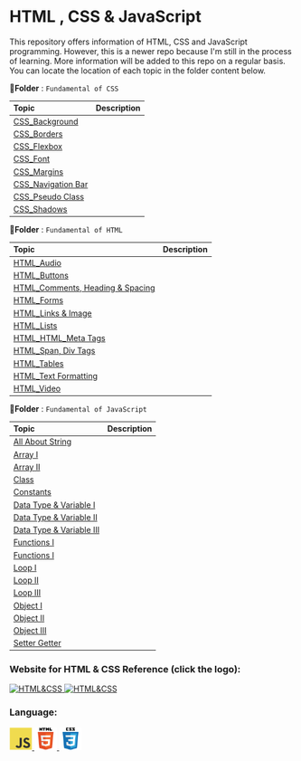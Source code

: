 <h1>HTML , CSS & JavaScript</h1>

<p>This repository offers information of HTML, CSS and JavaScript programming. However, this is a newer repo because I'm still in the process of learning. More information will be added to this repo on a regular basis. You can locate the location of each topic in the folder content below.</p>

🌟<b>Folder</b> : `Fundamental of CSS`

| Topic | Description |
| :--- | :--- |
| [CSS_Background](https://github.com/sh-dian/HTML-CSS-JavaScript/tree/main/Fundamental%20of%20CSS/Background) | |
| [CSS_Borders](https://github.com/sh-dian/HTML-CSS-JavaScript/tree/main/Fundamental%20of%20CSS/Borders) | |
| [CSS_Flexbox](https://github.com/sh-dian/HTML-CSS-JavaScript/tree/main/Fundamental%20of%20CSS/Flexbox) | |
| [CSS_Font](https://github.com/sh-dian/HTML-CSS-JavaScript/tree/main/Fundamental%20of%20CSS/Font) | |
| [CSS_Margins](https://github.com/sh-dian/HTML-CSS-JavaScript/tree/main/Fundamental%20of%20CSS/Margins) | |
| [CSS_Navigation Bar](https://github.com/sh-dian/HTML-CSS-JavaScript/tree/main/Fundamental%20of%20CSS/Navigation%20Bar) | |
| [CSS_Pseudo Class](https://github.com/sh-dian/HTML-CSS-JavaScript/tree/main/Fundamental%20of%20CSS/Pseudo%20Class) | |
| [CSS_Shadows](https://github.com/sh-dian/HTML-CSS-JavaScript/tree/main/Fundamental%20of%20CSS/Shadows) | |

🌟<b>Folder</b> : `Fundamental of HTML`

| Topic | Description |
| :--- | :--- |
| [HTML_Audio](https://github.com/sh-dian/HTML-CSS-JavaScript/blob/main/Fundamental%20of%20HTML/Audio.html)| |
| [HTML_Buttons](https://github.com/sh-dian/HTML-CSS-JavaScript/blob/main/Fundamental%20of%20HTML/Buttons.html)| |
| [HTML_Comments, Heading & Spacing](https://github.com/sh-dian/HTML-CSS-JavaScript/blob/main/Fundamental%20of%20HTML/Comments%2CHeading%2CSpacing.html)| |
| [HTML_Forms](https://github.com/sh-dian/HTML-CSS-JavaScript/blob/main/Fundamental%20of%20HTML/Forms.html)| |
| [HTML_Links & Image](https://github.com/sh-dian/HTML-CSS-JavaScript/blob/main/Fundamental%20of%20HTML/Links%20and%20Image.html)| |
| [HTML_Lists](https://github.com/sh-dian/HTML-CSS-JavaScript/blob/main/Fundamental%20of%20HTML/Lists.html)| |
| [HTML_HTML_Meta Tags](https://github.com/sh-dian/HTML-CSS-JavaScript/blob/main/Fundamental%20of%20HTML/Meta%20Tags.html)| |
| [HTML_Span, Div Tags](https://github.com/sh-dian/HTML-CSS-JavaScript/blob/main/Fundamental%20of%20HTML/Span%2C%20div%20tags.html)| |
| [HTML_Tables](https://github.com/sh-dian/HTML-CSS-JavaScript/blob/main/Fundamental%20of%20HTML/Tables.html)| |
| [HTML_Text Formatting](https://github.com/sh-dian/HTML-CSS-JavaScript/blob/main/Fundamental%20of%20HTML/Text%20Formatting.html)| |
| [HTML_Video](https://github.com/sh-dian/HTML-CSS-JavaScript/blob/main/Fundamental%20of%20HTML/Video.html)| |

🌟<b>Folder</b> : `Fundamental of JavaScript`

| Topic | Description |
| :--- | :--- |
| [All About String](https://github.com/sh-dian/HTML-CSS-JavaScript/blob/main/Fundamental%20of%20JavaScript/All%20about%20String.js)| |
| [Array I](https://github.com/sh-dian/HTML-CSS-JavaScript/blob/main/Fundamental%20of%20JavaScript/Arrays%20I.js)| |
| [Array II](https://github.com/sh-dian/HTML-CSS-JavaScript/blob/main/Fundamental%20of%20JavaScript/Arrays%20II.js)| |
| [Class](https://github.com/sh-dian/HTML-CSS-JavaScript/blob/main/Fundamental%20of%20JavaScript/Class.js)| |
| [Constants](https://github.com/sh-dian/HTML-CSS-JavaScript/blob/main/Fundamental%20of%20JavaScript/Constants%20I.js)| |
| [Data Type & Variable I](https://github.com/sh-dian/HTML-CSS-JavaScript/blob/main/Fundamental%20of%20JavaScript/Data%20Type%20%26%20Variable%20I%20(let).js)| |
| [Data Type & Variable II](https://github.com/sh-dian/HTML-CSS-JavaScript/blob/main/Fundamental%20of%20JavaScript/Data%20Type%20%26%20Variable%20II%20(var).js)| |
| [Data Type & Variable III](https://github.com/sh-dian/HTML-CSS-JavaScript/blob/main/Fundamental%20of%20JavaScript/Data%20Type%20%26%20Variable%20III.js)| |
| [Functions I](https://github.com/sh-dian/HTML-CSS-JavaScript/blob/main/Fundamental%20of%20JavaScript/Functions%20I.js)| |
| [Functions I](https://github.com/sh-dian/HTML-CSS-JavaScript/blob/main/Fundamental%20of%20JavaScript/Functions%20II%20(Global%20Scope).js)| |
| [Loop I](https://github.com/sh-dian/HTML-CSS-JavaScript/blob/main/Fundamental%20of%20JavaScript/Loop%20I%20(While).js)| |
| [Loop II](https://github.com/sh-dian/HTML-CSS-JavaScript/blob/main/Fundamental%20of%20JavaScript/Loop%20II%20(For).js)| |
| [Loop III](https://github.com/sh-dian/HTML-CSS-JavaScript/blob/main/Fundamental%20of%20JavaScript/Loop%20III%20(Do..While).js)| |
| [Object I](https://github.com/sh-dian/HTML-CSS-JavaScript/blob/main/Fundamental%20of%20JavaScript/Object%20I.js)| |
| [Object II](https://github.com/sh-dian/HTML-CSS-JavaScript/blob/main/Fundamental%20of%20JavaScript/Object%20II.js)| |
| [Object III](https://github.com/sh-dian/HTML-CSS-JavaScript/blob/main/Fundamental%20of%20JavaScript/Object%20III.js)| |
| [Setter Getter](https://github.com/sh-dian/HTML-CSS-JavaScript/blob/main/Fundamental%20of%20JavaScript/Setter%20Getter.js)| |

<h3 align="left">Website for HTML & CSS Reference (click the logo):</h3>
<a href="https://www.youtube.com/watch?v=cyuzt1Dp8X8" target="_blank" rel="noreferrer"> <img src="https://assets.stickpng.com/thumbs/580b57fcd9996e24bc43c545.png" alt="HTML&CSS" width="45" height="45"/> </a>
<a href="https://www.w3schools.com/html/default.asp" target="_blank" rel="noreferrer"> <img src="https://upload.wikimedia.org/wikipedia/commons/thumb/a/a0/W3Schools_logo.svg/2175px-W3Schools_logo.svg.png" alt="HTML&CSS" width="43" height="43"/> </a>

<h3 align="left">Language:</h3>
 <a href="https://developer.mozilla.org/en-US/docs/Web/JavaScript" target="_blank" rel="noreferrer"> <img src="https://raw.githubusercontent.com/devicons/devicon/master/icons/javascript/javascript-original.svg" alt="javascript" width="40" height="40"/> </a>
 <a href="https://www.w3schools.com/css/" target="_blank" rel="noreferrer"><a href="https://www.w3.org/html/" target="_blank" rel="noreferrer"> <img src="https://raw.githubusercontent.com/devicons/devicon/master/icons/html5/html5-original-wordmark.svg" alt="html5" width="40" height="40"/> </a> 
   <a href="https://www.w3schools.com/css/" target="_blank" rel="noreferrer"> <img src="https://raw.githubusercontent.com/devicons/devicon/master/icons/css3/css3-original-wordmark.svg" alt="css3" width="40" height="40"/> </a>
